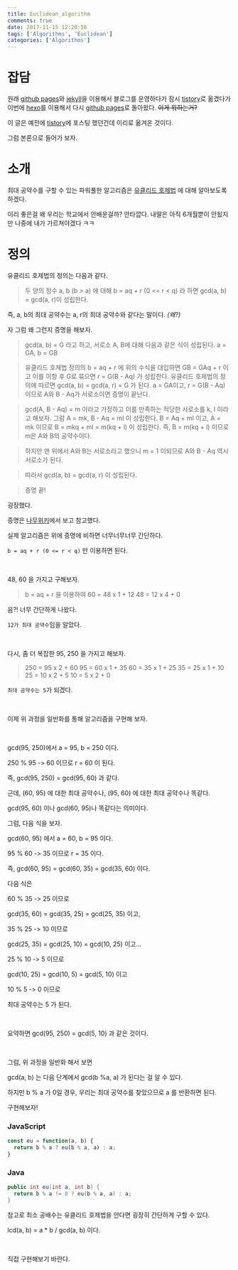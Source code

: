 ```yaml
---
title: Euclidean_algorithm
comments: true
date: 2017-11-15 12:20:56
tags: ['Algorithms', 'Euclidean']
categories: ['Algorithms']
---
```


# 잡담
원래 [github pages](https://pages.github.com/)와 [jekyll](https://jekyllrb-ko.github.io/)을 이용해서 블로그를 운영하다가 잠시 [tistory](http://seunghunchan.tistory.com/)로 옮겼다가 이번에 [hexo](https://hexo.io/ko/)를 이용해서 다시 [github pages](https://pages.github.com/)로 돌아왔다. ~~이게 뭐하는거?~~

이 글은 예전에 [tistory](http://seunghunchan.tistory.com/16)에 포스팅 했던건데 이리로 옮겨온 것이다.

그럼 본론으로 들어가 보자.


# 소개
최대 공약수를 구할 수 있는 파워풀한 알고리즘은 [유클리드 호제법](https://namu.wiki/w/%EC%9C%A0%ED%81%B4%EB%A6%AC%EB%93%9C%20%ED%98%B8%EC%A0%9C%EB%B2%95) 에 대해 알아보도록 하겠다.

이리 좋은걸 왜 우리는 학교에서 안배운걸까? 안타깝다. 내딸은 아직 6개월뿐이 안됬지만 나중에 내가 가르쳐야겠다 ㅋㅋ

# 정의
유클리드 호제법의 정의는 다음과 같다.

> 두 양의 정수 a, b (b > a) 에 대해 b = aq + r (0 <= r < q) 라 하면
> gcd(a, b) = gcd(a, r)이 성립한다.

즉, a, b의 최대 공약수는 a, r의 최대 공약수와 같다는 말이다. _(왜?)_

자 그럼 왜 그런지 증명을 해보자.

> gcd(a, b) = G 라고 하고, 서로소 A, B에 대해 다음과 같은 식이 성립된다.
> a = GA, b = GB

> 유클리드 호제법 정의의 b = aq + r 에 위의 수식을 대입하면
> GB = GAq + r 이고 이를 이항 후 G로 묶으면
> r = G(B - Aq) 가 성립한다.
> 유클리드 호제법의 정의에 따르면 gcd(a, b) = gcd(a, r) = G 가 된다.
> a = GA이고, r = G(B - Aq) 이므로
> A와 B - Aq가 서로소이면 증명이 끝난다.

> gcd(A, B - Aq) = m 이라고 가정하고 이를 만족하는 적당한 서로소를 k, l 이라고 해보자.
> 그럼 A = mk, B - Aq = ml 이 성립한다.
> B = Aq + ml 이고, A = mk 이므로 B = mkq + ml = m(kq + l) 이 성립한다.
> 즉, B = m(kq + l) 이므로 m은 A와 B의 공약수이다.

> 하지만 맨 위에서 A와 B는 서로소라고 했으니 m = 1 이되므로
> A와 B - Aq 역시 서로소가 된다.

> 따라서 gcd(a, b) = gcd(a, r) 이 성립된다.

> 증명 끝!

굉장했다.

증명은 [나무위키](https://namu.wiki/w/%EC%9C%A0%ED%81%B4%EB%A6%AC%EB%93%9C%20%ED%98%B8%EC%A0%9C%EB%B2%95)에서 보고 참고했다.

실제 알고리즘은 위에 증명에 비하면 너무너무너무 간단하다.

`b = aq + r (0 <= r < q)` 만 이용하면 된다.


<br>

48, 60 을 가지고 구해보자.

> b = aq + r 을 이용하여
> 60 = 48 x 1 + 12
> 48 = 12 x 4 + 0


음?! 너무 간단하게 나왔다.

`12가 최대 공약수`임을 알았다.


<br>

다시, 좀 더 복잡한 95, 250 을 가지고 해보자.

> 250 = 95 x 2 + 60
> 95 = 60 x 1 + 35
> 60 = 35 x 1 + 25
> 35 = 25 x 1 + 10
> 25 = 10 x 2 + 5
> 10 = 5 x 2 + 0


`최대 공약수는 5`가 되겠다.

<br>

이제 위 과정을 일반화를 통해 알고리즘을 구현해 보자.

<br>

gcd(95, 250)에서 a = 95, b = 250 이다.

250 % 95 -> 60 이므로 r = 60 이 된다.

즉, gcd(95, 250) = gcd(95, 60) 과 같다.

근데, (60, 95) 에 대한 최대 공약수나, (95, 60) 에 대한 최대 공약수나 똑같다.

gcd(95, 60) 이나 gcd(60, 95)나 똑같다는 의미이다.

그럼, 다음 식을 보자.

gcd(60, 95) 에서 a = 60, b = 95 이다.

95 % 60 -> 35 이므로 r = 35 이다.

즉, gcd(60, 95) = gcd(60, 35) = gcd(35, 60) 이다.

다음 식은

60 % 35 -> 25 이므로

gcd(35, 60) = gcd(35, 25) =  gcd(25, 35) 이고,

35 % 25 -> 10 이므로

gcd(25, 35) = gcd(25, 10) = gcd(10, 25) 이고...

25 % 10 -> 5 이므로

gcd(10, 25) = gcd(10, 5) = gcd(5, 10) 이고

10 % 5 -> 0 이므로

최대 공약수는 5 가 된다.

<br>


요약하면 gcd(95, 250) = gcd(5, 10) 과 같은 것이다.

<br>

그럼, 위 과정을 일반화 해서 보면

gcd(a, b) 는 다음 단계에서 gcd(b %a, a) 가 된다는 걸 알 수 있다.

하지만 b % a 가 0일 경우, 우리는 최대 공약수를 찾았으므로 a 를 반환하면 된다.



구현해보자!

### JavaScript
```JavaScript
const eu = function(a, b) {
  return b % a ? eu(b % a, a) : a;
}
```

### Java
```Java
public int eu(int a, int b) {
  return b % a != 0 ? eu(b % a, a) : a;
}
```

참고로 최소 공배수는 유클리드 호제법을 안다면 굉장히 간단하게 구할 수 있다.

lcd(a, b) = a * b / gcd(a, b) 이다.

<br>

직접 구현해보기 바란다.
